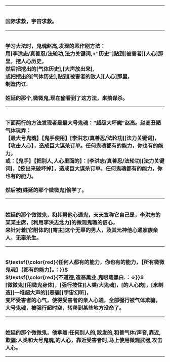<h3>
<hr>
<br>国际求救，宇宙求救。
<hr>
<br>学习大法时，鬼魂赵高,发现的恶作剧方法：
<br>用[李洪志/真善忍/法轮功,法力关键词,+"历史"]贴到[被害者][人心]那里，挖人心历史，
<br>然后把挖出的[气体历史],[大声放出来],
<br>或把挖出的[气体历史],贴到[被害者的敌人][人心]那里，
<br>制造内讧.
<br>
<br>姓延的那个,微微鬼,现在偷看到了这方法，来搞谋杀。
<hr>
<br>下面两行的方法发现者是最大号鬼魂：“超级大坏魔”赵高。赵高丑陋气体玩弄：
<br>【最大号鬼魂】【鬼手使用】[李洪志/真善忍/法轮功][法力关键词]，【攻击人心】，造成巨大谋杀订单。任何鬼魂都有的能力，你也有的能力。
<br>或：【鬼手】【把别人,人心里面的】：[李洪志/真善忍/法轮功][法力关键词]，【挖出来破坏掉】，造成巨大谋杀订单。任何鬼魂都有的能力，你也有的能力。
<br>
<br>然后被[姓延的那个微微鬼]偷学了。
<hr>
<br>姓延的那个微微鬼，和其男他心通鬼，天天宣称它自己是，李洪志的某某主席，[利用李洪志念力]的微观鬼魂的信心，
<br>来针对着[它附体的][寄主]这个无辜的男人，及其元神他心通家族亲人，无辜杀生。
<hr>
<br>$\textsf{\color{red}{任何人都有的能力，你也有的能力，【所有微微鬼魂】【都有的能力】。：}}$
<br>$\textsf{\color{red}{不道德,造恶黑业,鬼眼瞎黑白.：↓}}$
<br>[微微鬼][用微鬼身体]，[强行按住][人类/大鬼魂]，[的人心肉]，[来制造][一堆超大声的][恶骗][宇宙幻听]，
<br>变坏受害者的心气，使得受害者的亲人心通，全部强行被气体欺骗，
<br>大号鬼魂，被强行超时空，转移到某些地方没命了。
<hr>
<br>姓延的那个微微鬼，他拿着:任何别人的,散发的,和善气体/声音,靠近,欺骗:人类和大号鬼魂,的人心，靠近受害者时,马上使用微观武器,攻击人心。
<hr>
</h3>
